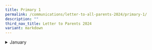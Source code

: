 ```yaml
---
title: Primary 1
permalink: /communications/letter-to-all-parents-2024/primary-1/
description: ""
third_nav_title: Letter to Parents 2024
variant: markdown
---
```

<details>
  <summary>January</summary>
</details>